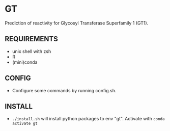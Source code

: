 # GT
Prediction of reactivity for Glycosyl Transferase Superfamily 1 (GT1).

## REQUIREMENTS

- unix shell with zsh
- R
- (mini)conda

## CONFIG
- Configure some commands by running config.sh.

## INSTALL
- `./install.sh` will install python packages to env "gt". Activate with `conda activate gt`
